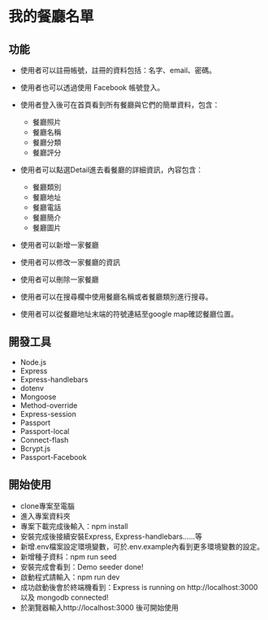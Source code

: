 # 我的餐廳名單

## 功能
- 使用者可以註冊帳號，註冊的資料包括：名字、email、密碼。

- 使用者也可以透過使用 Facebook 帳號登入。

- 使用者登入後可在首頁看到所有餐廳與它們的簡單資料，包含：
  * 餐廳照片
  * 餐廳名稱
  * 餐廳分類
  * 餐廳評分

- 使用者可以點選Detail進去看餐廳的詳細資訊，內容包含：
  * 餐廳類別
  * 餐廳地址
  * 餐廳電話
  * 餐廳簡介
  * 餐廳圖片

- 使用者可以新增一家餐廳
- 使用者可以修改一家餐廳的資訊
- 使用者可以刪除一家餐廳
- 使用者可以在搜尋欄中使用餐廳名稱或者餐廳類別進行搜尋。
- 使用者可以從餐廳地址末端的符號連結至google map確認餐廳位置。


## 開發工具
- Node.js
- Express
- Express-handlebars
- dotenv
- Mongoose
- Method-override
- Express-session
- Passport
- Passport-local
- Connect-flash
- Bcrypt.js
- Passport-Facebook

## 開始使用
- clone專案至電腦
- 進入專案資料夾
- 專案下載完成後輸入：npm install
- 安裝完成後接續安裝Express, Express-handlebars......等
- 新增.env檔案設定環境變數，可於.env.example內看到更多環境變數的設定。
- 新增種子資料：npm run seed
- 安裝完成會看到：Demo seeder done!
- 啟動程式請輸入：npm run dev
- 成功啟動後會於終端機看到：Express is running on http://localhost:3000 以及 mongodb connected!
- 於瀏覽器輸入http://localhost:3000 後可開始使用